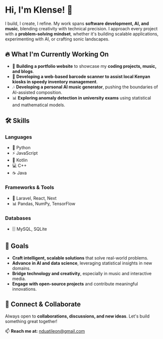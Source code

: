 # Hi, I'm Klense! 👋  

I build, I create, I refine. My work spans **software development, AI, and music**, blending creativity with technical precision. I approach every project with a **problem-solving mindset**, whether it's building scalable applications, experimenting with AI, or crafting sonic landscapes.  

## 🔥 What I'm Currently Working On  

- 🚀 **Building a portfolio website** to showcase my **coding projects, music, and blogs**.
- 🛒 **Developing a web-based barcode scanner to assist local Kenyan kiosks in speedy inventory management**.
- 🎶 **Developing a personal AI music generator**, pushing the boundaries of AI-assisted composition.  
- 📊 **Exploring anomaly detection in university exams** using statistical and mathematical models.  

## 🛠️ Skills  

### **Languages**  
- 🐍 Python  
- ⚡ JavaScript
- 📱 Kotlin
- 💻 C++
- ☕️ Java  

### **Frameworks & Tools**  
- 🎨 Laravel, React, Next  
- 📊 Pandas, NumPy, TensorFlow  

### **Databases**
- 🗄️ MySQL, SQLite  

## 🎯 Goals  

- **Craft intelligent, scalable solutions** that solve real-world problems.  
- **Advance in AI and data science**, leveraging statistical insights in new domains.  
- **Bridge technology and creativity**, especially in music and interactive media.  
- **Engage with open-source projects** and contribute meaningful innovations.  

## 🤝 Connect & Collaborate  

Always open to **collaborations, discussions, and new ideas**. Let's build something great together!  

📫 **Reach me at:** nduatileon@gmail.com
